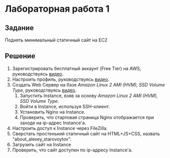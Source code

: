 # Лабораторная работа 1

## Задание

Поднять минимальный статичный сайт на EC2

## Решение

1. Зарегистрировать бесплатный аккаунт (Free Tier) на AWS, руководствуясь [видео](https://www.youtube.com/watch?v=O1_--7IvP5g&list=PLg5SS_4L6LYsxrZ_4xE_U95AtGsIB96k9).
1. Настроить профиль, руководствуясь [видео](https://www.youtube.com/watch?v=NBBIjFUQ2W0&list=PLg5SS_4L6LYsxrZ_4xE_U95AtGsIB96k9).
1. Создать Web Сервер на базе _Amazon Linux 2 AMI (HVM), SSD Volume Type_, руководствуясь [видео](https://www.youtube.com/watch?v=LjKGaco0QeQ&list=PLg5SS_4L6LYsxrZ_4xE_U95AtGsIB96k9).
    1. Запустить Instance, взяв за основу _Amazon Linux 2 AMI (HVM), SSD Volume Type_.
    1. Войти в Instance, используя SSH-клиент.
    1. Установить Nginx на Instance.
    1. Проверить, что стартовая страница Nginx отображается при заходе на ip-адрес Instance'а.
1. Настроить доступ к Instance через FileZilla.
1. Сверстать простенький статичный сайт на HTML+JS+CSS, назвать "about_alexey_starovoytov".
1. Загрузить сайт на Instance
1. Проверить, что сайт доступен по ip-адресу Instance'а.
